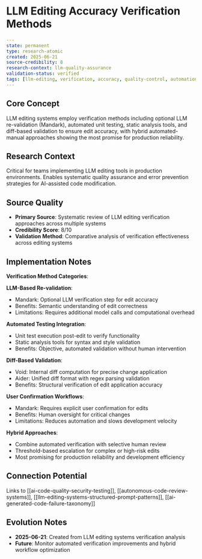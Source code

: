 # LLM Editing Accuracy Verification Methods

```yaml
---
state: permanent
type: research-atomic
created: 2025-06-21
source-credibility: 8
research-context: llm-quality-assurance
validation-status: verified
tags: [llm-editing, verification, accuracy, quality-control, automation]
---
```

## Core Concept

LLM editing systems employ verification methods including optional LLM re-validation (Mandark), automated unit testing, static analysis tools, and diff-based validation to ensure edit accuracy, with hybrid automated-manual approaches showing the most promise for production reliability.

## Research Context

Critical for teams implementing LLM editing tools in production environments. Enables systematic quality assurance and error prevention strategies for AI-assisted code modification.

## Source Quality

- **Primary Source**: Systematic review of LLM editing verification approaches across multiple systems
- **Credibility Score**: 8/10
- **Validation Method**: Comparative analysis of verification effectiveness across editing systems

## Implementation Notes

**Verification Method Categories**:

**LLM-Based Re-validation**:
- Mandark: Optional LLM verification step for edit accuracy
- Benefits: Semantic understanding of edit correctness
- Limitations: Requires additional model calls and computational overhead

**Automated Testing Integration**:
- Unit test execution post-edit to verify functionality
- Static analysis tools for syntax and style validation
- Benefits: Objective, automated validation without human intervention

**Diff-Based Validation**:
- Void: Internal diff computation for precise change application
- Aider: Unified diff format with regex parsing validation
- Benefits: Structural verification of edit application accuracy

**User Confirmation Workflows**:
- Mandark: Requires explicit user confirmation for edits
- Benefits: Human oversight for critical changes
- Limitations: Reduces automation and slows development velocity

**Hybrid Approaches**:
- Combine automated verification with selective human review
- Threshold-based escalation for complex or high-risk edits
- Most promising for production reliability and development efficiency

## Connection Potential

Links to [[ai-code-quality-security-testing]], [[autonomous-code-review-systems]], [[llm-editing-systems-structured-prompt-patterns]], [[ai-generated-code-failure-taxonomy]]

## Evolution Notes

- **2025-06-21**: Created from LLM editing systems verification analysis
- **Future**: Monitor automated verification improvements and hybrid workflow optimization